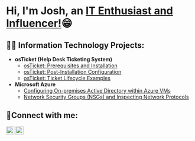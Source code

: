 <h1>Hi, I'm Josh, an <a href="https://www.linkedin.com/in/joshua-caines/">IT Enthusiast and Influencer!</a>😁</h1>

<h2>👨‍💻 Information Technology Projects:</h2>

- <b>osTicket (Help Desk Ticketing System)</b>
  - [osTicket: Prerequisites and Installation](https://github.com/jcaines512/osticket-prereqs)
  - [osTicket: Post-Installation Configuration](https://github.com/jcaines512/post-install-config)
  - [osTicket: Ticket Lifecycle Examples](https://github.com/jcaines512/ticket-lifecycle)
- <b>Microsoft Azure</b>
  - [Configuring On-premises Active Directory within Azure VMs](https://github.com/jcaines512/configure-ad)
  - [Network Security Groups (NSGs) and Inspecting Network Protocols](https://github.com/joshmadakorcc/azure-network-protocols)

<h2>🤳Connect with me:</h2>


[<img align="left" alt="Josh | LinkedIn" width="22px" src="https://cdn.jsdelivr.net/npm/simple-icons@v3/icons/linkedin.svg" />][linkedin]
[<img align="left" alt="JoshMadakor | YouTube" width="22px" src="https://cdn.jsdelivr.net/npm/simple-icons@v3/icons/youtube.svg" />][youtube]

[linkedin]: https://www.linkedin.com/in/joshua-caines/
[youtube]: https://www.youtube.com/c/JoshuaCaines
